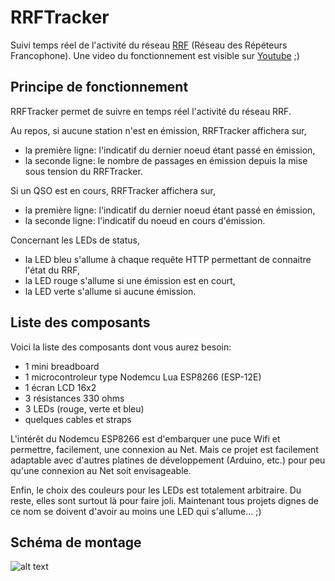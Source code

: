 # RRFTracker
Suivi temps réel de l'activité du réseau [RRF](https://f5nlg.wordpress.com/2015/12/28/nouveau-reseau-french-repeater-network/) (Réseau des Répéteurs Francophone). Une video du fonctionnement est visible sur [Youtube](https://www.youtube.com/watch?v=3QY_RpRebKc) ;)

## Principe de fonctionnement

RRFTracker permet de suivre en temps réel l'activité du réseau RRF.

Au repos, si aucune station n'est en émission, RRFTracker affichera sur,

* la première ligne: l'indicatif du dernier noeud étant passé en émission,
* la seconde ligne: le nombre de passages en émission depuis la mise sous tension du RRFTracker.

Si un QSO est en cours, RRFTracker affichera sur,

* la première ligne: l'indicatif du dernier noeud étant passé en émission,
* la seconde ligne: l'indicatif du noeud en cours d'émission.

Concernant les LEDs de status,

* la LED bleu s'allume à chaque requête HTTP permettant de connaitre l'état du RRF,
* la LED rouge s'allume si une émission est en court,
* la LED verte s'allume si aucune émission.


## Liste des composants

Voici la liste des composants dont vous aurez besoin:

* 1 mini breadboard
* 1 microcontroleur type Nodemcu Lua ESP8266 (ESP-12E)
* 1 écran LCD 16x2
* 3 résistances 330 ohms
* 3 LEDs (rouge, verte et bleu)
* quelques cables et straps

L'intérêt du Nodemcu ESP8266 est d'embarquer une puce Wifi et permettre, facilement, une connexion au Net. Mais ce projet est facilement adaptable avec d'autres platines de développement (Arduino, etc.) pour peu qu'une connexion au Net soit envisageable. 

Enfin, le choix des couleurs pour les LEDs est totalement arbitraire. Du reste, elles sont surtout là pour faire joli. Maintenant tous projets dignes de ce nom se doivent d'avoir au moins une LED qui s'allume... ;)
 
## Schéma de montage

![alt text](https://github.com/armel/RRFTracker/blob/master/RRFTracker.png)
